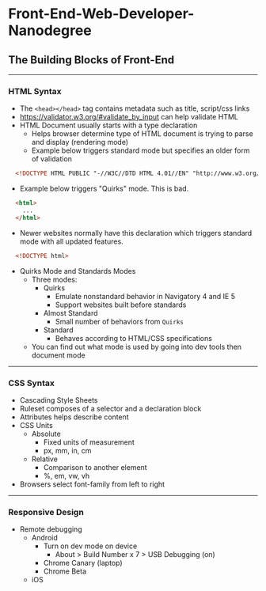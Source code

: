 # Front-End-Web-Developer-Nanodegree

## The Building Blocks of Front-End
---
### HTML Syntax

- The `<head></head>` tag contains metadata such as title, script/css links
- https://validator.w3.org/#validate_by_input can help validate HTML
- HTML Document usually starts with a type declaration
  - Helps browser determine type of HTML document is trying to parse and display (rendering mode)
  - Example below triggers standard mode but specifies an older form of validation
```html
  <!DOCTYPE HTML PUBLIC "-//W3C//DTD HTML 4.01//EN" "http://www.w3.org/TY/html4/strict/dtd">
```
  - Example below triggers "Quirks" mode. This is bad.
```html
  <html>
    ...
  </html>
```
  - Newer websites normally have this declaration which triggers standard mode with all updated features.
```html
  <!DOCTYPE html>
```

- Quirks Mode and Standards Modes
  - Three modes:
    - Quirks
      - Emulate nonstandard behavior in Navigatory 4 and IE 5
      - Support websites built before standards
    - Almost Standard
      - Small number of behaviors from `Quirks`
    - Standard
      - Behaves according to HTML/CSS specifications
  - You can find out what mode is used by going into dev tools then document mode

---
### CSS Syntax

- Cascading Style Sheets
- Ruleset composes of a selector and a declaration block
- Attributes helps describe content
- CSS Units
  - Absolute
    - Fixed units of measurement
    - px, mm, in, cm
  - Relative
    - Comparison to another element
    - %, em, vw, vh
- Browsers select font-family from left to right
  
  
---
### Responsive Design

- Remote debugging
  - Android
    - Turn on dev mode on device
      - About > Build Number x 7 > USB Debugging (on)
    - Chrome Canary (laptop)
    - Chrome Beta
  - iOS